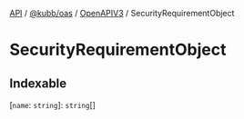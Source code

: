 [API](../../../../../packages.md) / [@kubb/oas](../../../index.md) / [OpenAPIV3](../index.md) / SecurityRequirementObject

# SecurityRequirementObject

## Indexable

 \[`name`: `string`\]: `string`[]
